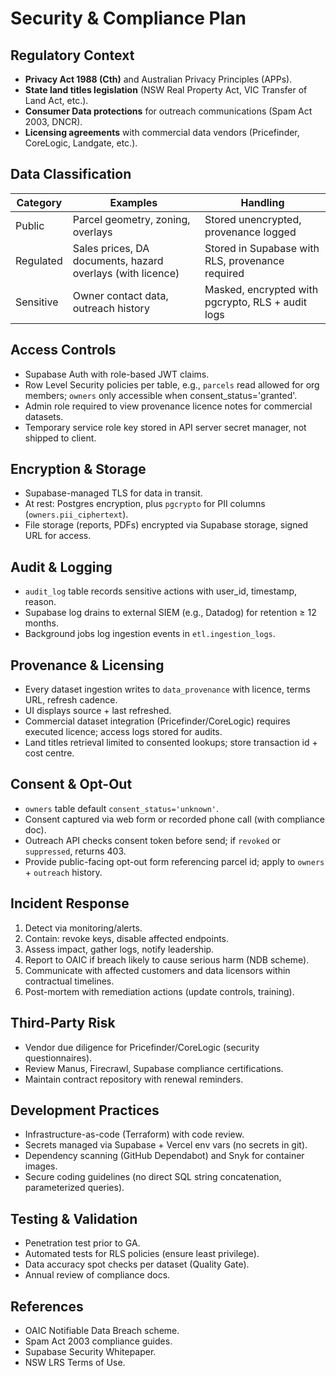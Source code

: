 # Security & Compliance Plan

## Regulatory Context
- **Privacy Act 1988 (Cth)** and Australian Privacy Principles (APPs).
- **State land titles legislation** (NSW Real Property Act, VIC Transfer of Land Act, etc.).
- **Consumer Data protections** for outreach communications (Spam Act 2003, DNCR).
- **Licensing agreements** with commercial data vendors (Pricefinder, CoreLogic, Landgate, etc.).

## Data Classification
| Category | Examples | Handling |
| --- | --- | --- |
| Public | Parcel geometry, zoning, overlays | Stored unencrypted, provenance logged |
| Regulated | Sales prices, DA documents, hazard overlays (with licence) | Stored in Supabase with RLS, provenance required |
| Sensitive | Owner contact data, outreach history | Masked, encrypted with pgcrypto, RLS + audit logs |

## Access Controls
- Supabase Auth with role-based JWT claims.
- Row Level Security policies per table, e.g., `parcels` read allowed for org members; `owners` only accessible when consent_status='granted'.
- Admin role required to view provenance licence notes for commercial datasets.
- Temporary service role key stored in API server secret manager, not shipped to client.

## Encryption & Storage
- Supabase-managed TLS for data in transit.
- At rest: Postgres encryption, plus `pgcrypto` for PII columns (`owners.pii_ciphertext`).
- File storage (reports, PDFs) encrypted via Supabase storage, signed URL for access.

## Audit & Logging
- `audit_log` table records sensitive actions with user_id, timestamp, reason.
- Supabase log drains to external SIEM (e.g., Datadog) for retention ≥ 12 months.
- Background jobs log ingestion events in `etl.ingestion_logs`.

## Provenance & Licensing
- Every dataset ingestion writes to `data_provenance` with licence, terms URL, refresh cadence.
- UI displays source + last refreshed.
- Commercial dataset integration (Pricefinder/CoreLogic) requires executed licence; access logs stored for audits.
- Land titles retrieval limited to consented lookups; store transaction id + cost centre.

## Consent & Opt-Out
- `owners` table default `consent_status='unknown'`.
- Consent captured via web form or recorded phone call (with compliance doc).
- Outreach API checks consent token before send; if `revoked` or `suppressed`, returns 403.
- Provide public-facing opt-out form referencing parcel id; apply to `owners` + `outreach` history.

## Incident Response
1. Detect via monitoring/alerts.
2. Contain: revoke keys, disable affected endpoints.
3. Assess impact, gather logs, notify leadership.
4. Report to OAIC if breach likely to cause serious harm (NDB scheme).
5. Communicate with affected customers and data licensors within contractual timelines.
6. Post-mortem with remediation actions (update controls, training).

## Third-Party Risk
- Vendor due diligence for Pricefinder/CoreLogic (security questionnaires).
- Review Manus, Firecrawl, Supabase compliance certifications.
- Maintain contract repository with renewal reminders.

## Development Practices
- Infrastructure-as-code (Terraform) with code review.
- Secrets managed via Supabase + Vercel env vars (no secrets in git).
- Dependency scanning (GitHub Dependabot) and Snyk for container images.
- Secure coding guidelines (no direct SQL string concatenation, parameterized queries).

## Testing & Validation
- Penetration test prior to GA.
- Automated tests for RLS policies (ensure least privilege).
- Data accuracy spot checks per dataset (Quality Gate).
- Annual review of compliance docs.

## References
- OAIC Notifiable Data Breach scheme.
- Spam Act 2003 compliance guides.
- Supabase Security Whitepaper.
- NSW LRS Terms of Use.
